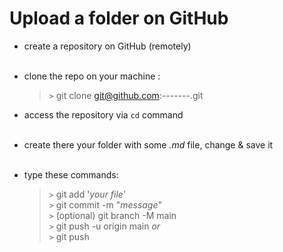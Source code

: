 # Upload a folder on GitHub

- create a repository on GitHub (remotely) 
  <br> <br>
- clone the repo on your machine :

  > `>` git clone git@github.com:-------.git
- access the repository via `cd` command <br><br>
- create there your folder with some *.md* file, change & save it <br><br>
- type these commands: <br>
     > `>` git add '*your file*' <br>
  > `>` git commit -m "*message*" <br>
  > `>` (optional) git branch -M main <br>
  > `>` git push -u origin main *or* <br>
  > `>` git push

